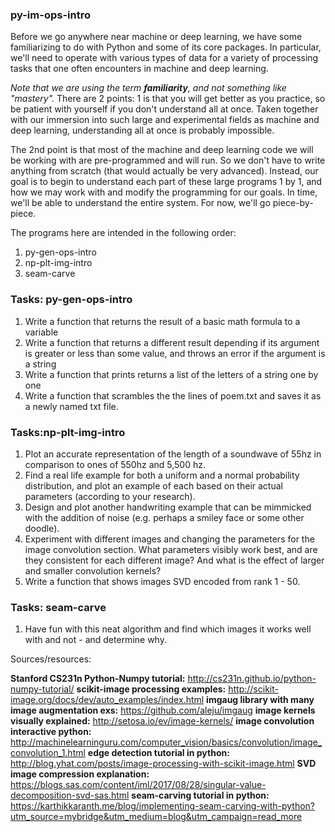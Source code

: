 ### py-im-ops-intro

Before we go anywhere near machine or deep learning, we have some familiarizing to do with Python and some of its core packages. In particular, we'll need to operate with various types of data for a variety of processing tasks that one often encounters in machine and deep learning. 

*Note that we are using the term **familiarity**, and not something like "mastery".* There are 2 points: 1 is that you will get better as you practice, so be patient with yourself if you don't understand all at once. Taken together with our immersion into such large and experimental fields as machine and deep learning, understanding all at once is probably impossible.

The 2nd point is that most of the machine and deep learning code we will be working with are pre-programmed and will run. So we don't have to write anything from scratch (that would actually be very advanced). Instead, our goal is to begin to understand each part of these large programs 1 by 1, and how we may work with and modify the programming for our goals. In time, we'll be able to understand the entire system. For now, we'll go piece-by-piece.

The programs here are intended in the following order:
1. py-gen-ops-intro
2. np-plt-img-intro
3. seam-carve

### Tasks: py-gen-ops-intro
1. Write a function that returns the result of a basic math formula to a variable
2. Write a function that returns a different result depending if its argument is greater or less than some value, and throws an error if the argument is a string
3. Write a function that prints returns a list of the letters of a string one by one
4. Write a function that scrambles the the lines of poem.txt and saves it as a newly named txt file.

### Tasks:np-plt-img-intro
1. Plot an accurate representation of the length of a soundwave of 55hz in comparison to ones of 550hz and 5,500 hz.
2. Find a real life example for both a uniform and a normal probability distribution, and plot an example of each based on their actual parameters (according to your research).
3. Design and plot another handwriting example that can be mimmicked with the addition of noise (e.g. perhaps a smiley face or some other doodle).
4. Experiment with different images and changing the parameters for the image convolution section. What parameters visibly work best, and are they consistent for each different image? And what is the effect of larger and smaller convolution kernels?
5. Write a function that shows images SVD encoded from rank 1 - 50.

### Tasks: seam-carve
1. Have fun with this neat algorithm and find which images it works well with and not - and determine why.


Sources/resources:

**Stanford CS231n Python-Numpy tutorial:** http://cs231n.github.io/python-numpy-tutorial/
**scikit-image processing examples:** http://scikit-image.org/docs/dev/auto_examples/index.html
**imgaug library with many image augmentation exs:** https://github.com/aleju/imgaug 
**image kernels visually explained:** http://setosa.io/ev/image-kernels/
**image convolution interactive python:** http://machinelearninguru.com/computer_vision/basics/convolution/image_convolution_1.html
**edge detection tutorial in python:** http://blog.yhat.com/posts/image-processing-with-scikit-image.html
**SVD image compression explanation:** https://blogs.sas.com/content/iml/2017/08/28/singular-value-decomposition-svd-sas.html
**seam-carving tutorial in python:** https://karthikkaranth.me/blog/implementing-seam-carving-with-python?utm_source=mybridge&utm_medium=blog&utm_campaign=read_more

